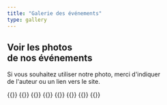 ```yaml
---
title: "Galerie des événements"
type: gallery
---
```


<div class='text-left mt-8 mx-auto container px-6 text-justify mb-20'>
    <h2 class='uppercase text-4xl text-red-600 font-bold py-4 mb-4'>
     Voir les photos <br>de nos événements
    </h2>
    <p class='text-2xl text-gray-600 dark:text-white'>
           Si vous souhaitez utiliser notre photo, merci d'indiquer <br> de l'auteur ou un lien vers le site.
    </p>
</div>

{{<albums>}}
{{<album-item class="hover:opacity-40" src="/albums-cover/mavka.png" photo="Éléments: " length="41" caption="21 mars 2023. Performance du groupe 'Mavka'" gallerylink="https://photos.google.com/share/AF1QipOwQagCXdFjDIVPgf43PA8Xq-7bFSytoNlz2RbmiqeroGhYzxnkxMkNe33XICLaNA?key=ampfalFsV1NkNHN6TElyMmFuc2V5anV6NGtaRUNR">}}
    {{<album-item src="/albums-cover/Xmas3.png" photo="Éléments: " length="11" caption="26 décembre 2022. Spectacle de sable 'Snow Queen'" gallerylink="#">}}
  {{<album-item src="/albums-cover/home_concert.webp" photo="Éléments: " length="13" caption="17 décembre 2022. Locataire. Auteur : E. Stetska" gallerylink="#">}}
 {{<album-item src="/albums-cover/vechorniza.webp" photo="Éléments: " length="16" caption="16 décembre 2022. Soirée 'Kalita'" gallerylink="#4">}}
 {{<album-item src="/albums-cover/vistavka.webp" photo="Éléments: " length="18" caption="4-6 novembre 2022. Exposition" gallerylink="#">}}
    {{<album-item src="/albums-cover/hoda_vishivanok.webp" photo="Éléments: " length="29" caption="21 mai 2022. Marche des femmes brodées" gallerylink="#">}}
{{</albums>}}